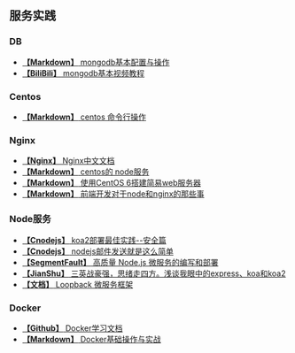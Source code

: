<!--
 * @Author: HerryLo
 * @Date: 2021-02-20 11:20:59
 * @LastEditTime: 2021-02-20 14:06:13
 * @LastEditors: EastSummer
 * @Description: 
-->
## 服务实践

### DB
* [**【Markdown】** mongodb基本配置与操作](./mongodb基本配置与操作.md)
* [**【BiliBili】** mongodb基本视频教程](https://www.bilibili.com/video/av21989676?from=search&seid=9180383084307875591)

### Centos
* [**【Markdown】** centos 命令行操作](./CentOS6命令行.md)

### Nginx
* [**【Nginx】** Nginx中文文档](http://www.nginx.cn/doc/)
* [**【Markdown】** centos的 node服务](./centos配置node服务.md)
* [**【Markdown】** 使用CentOS 6搭建简易web服务器](./使用centos6搭建简易web服务.md)
* [**【Markdown】** 前端开发对于node和nginx的那些事](./前端开发对于node和nginx的那些事.md)

### Node服务
* [**【Cnodejs】** koa2部署最佳实践--安全篇](https://cnodejs.org/topic/5a41c3829807389a1809f6e0)
* [**【Cnodejs】** nodejs邮件发送就是这么简单](https://cnodejs.org/topic/572021b2fa48138c41110e4f)
* [**【SegmentFault】** 高质量 Node.js 微服务的编写和部署](https://segmentfault.com/a/1190000006166385)
* [**【JianShu】** 三英战豪强，思绪走四方。浅谈我眼中的express、koa和koa2](https://www.jianshu.com/p/3806417a1991?from=timeline)
* [**【文档】** Loopback 微服务框架](https://loopback.io/doc/zh/lb4/Model.html)

### Docker
* [**【Github】** Docker学习文档](https://github.com/yeasy/docker_practice)
* [**【Markdown】** Docker基础操作与实战](./docker基础操作与实战.md)
